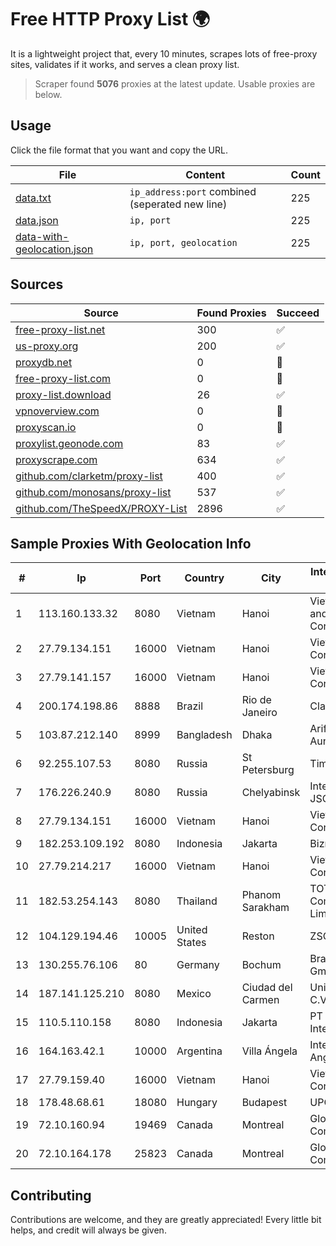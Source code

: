 
# Free HTTP Proxy List 🌍

It is a lightweight project that, every 10 minutes, scrapes lots of free-proxy sites, validates if it works, and serves a clean proxy list.


> Scraper found **5076** proxies at the latest update. Usable proxies are below.

## Usage

Click the file format that you want and copy the URL.


|File|Content|Count|
|----|-------|-----|
|[data.txt](https://raw.githubusercontent.com/themiralay/Proxy-List-World/master/data.txt)|`ip_address:port` combined (seperated new line)|225|
|[data.json](https://raw.githubusercontent.com/themiralay/Proxy-List-World/master/data.json)|`ip, port`|225|
|[data-with-geolocation.json](https://raw.githubusercontent.com/themiralay/Proxy-List-World/master/data-with-geolocation.json)|`ip, port, geolocation`|225|

## Sources

|Source|Found Proxies|Succeed|
|------|-------------|-------|
|[free-proxy-list.net](https://free-proxy-list.net)|300|✅|
|[us-proxy.org](https://www.us-proxy.org)|200|✅|
|[proxydb.net](http://proxydb.net)|0|🚫|
|[free-proxy-list.com](https://free-proxy-list.com/?page=&port=&type%5B%5D=http&type%5B%5D=https&up_time=0&search=Search)|0|🚫|
|[proxy-list.download](https://www.proxy-list.download/HTTP)|26|✅|
|[vpnoverview.com](https://vpnoverview.com/privacy/anonymous-browsing/free-proxy-servers)|0|🚫|
|[proxyscan.io](https://www.proxyscan.io)|0|🚫|
|[proxylist.geonode.com](https://proxylist.geonode.com/api/proxy-list?limit=300&page=1&sort_by=lastChecked&sort_type=desc&protocols=http,https)|83|✅|
|[proxyscrape.com](https://api.proxyscrape.com/v2/?request=displayproxies&protocol=http&timeout=10000&country=all&ssl=all&anonymity=all)|634|✅|
|[github.com/clarketm/proxy-list](https://raw.githubusercontent.com/clarketm/proxy-list/master/proxy-list-raw.txt)|400|✅|
|[github.com/monosans/proxy-list](https://raw.githubusercontent.com/monosans/proxy-list/main/proxies/http.txt)|537|✅|
|[github.com/TheSpeedX/PROXY-List](https://raw.githubusercontent.com/TheSpeedX/PROXY-List/master/http.txt)|2896|✅|


## Sample Proxies With Geolocation Info

|#|Ip|Port|Country|City|Internet Service Provider|
|-|--|----|-------|----|-------------------------|
|1|113.160.133.32|8080|Vietnam|Hanoi|VietNam Post and Telecom Corporation|
|2|27.79.134.151|16000|Vietnam|Hanoi|Viettel Corporation|
|3|27.79.141.157|16000|Vietnam|Hanoi|Viettel Corporation|
|4|200.174.198.86|8888|Brazil|Rio de Janeiro|Claro S.A|
|5|103.87.212.140|8999|Bangladesh|Dhaka|Arifuzzaman Auni|
|6|92.255.107.53|8080|Russia|St Petersburg|TimeWeb Ltd.|
|7|176.226.240.9|8080|Russia|Chelyabinsk|Intersvyaz-2 JSC|
|8|27.79.134.151|16000|Vietnam|Hanoi|Viettel Corporation|
|9|182.253.109.192|8080|Indonesia|Jakarta|Biznet Metronet|
|10|27.79.214.217|16000|Vietnam|Hanoi|Viettel Corporation|
|11|182.53.254.143|8080|Thailand|Phanom Sarakham|TOT Public Company Limited|
|12|104.129.194.46|10005|United States|Reston|ZSCALER, INC.|
|13|130.255.76.106|80|Germany|Bochum|Bradler & Krantz GmbH & Co|
|14|187.141.125.210|8080|Mexico|Ciudad del Carmen|Uninet S.A. de C.V.|
|15|110.5.110.158|8080|Indonesia|Jakarta|PT Orion Cyber Internet|
|16|164.163.42.1|10000|Argentina|Villa Ángela|Interret Villa Angela SRL|
|17|27.79.159.40|16000|Vietnam|Hanoi|Viettel Corporation|
|18|178.48.68.61|18080|Hungary|Budapest|UPC|
|19|72.10.160.94|19469|Canada|Montreal|GloboTech Communications|
|20|72.10.164.178|25823|Canada|Montreal|GloboTech Communications|



## Contributing

Contributions are welcome, and they are greatly appreciated! Every
little bit helps, and credit will always be given.

